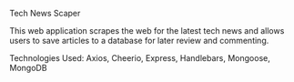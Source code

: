 Tech News Scaper

This web application scrapes the web for the latest tech news and allows users to save articles to a database for later review and commenting.

Technologies Used:
Axios,
Cheerio,
Express,
Handlebars,
Mongoose,
MongoDB
